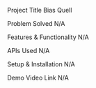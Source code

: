 Project Title                Bias Quell

Problem Solved              N/A

Features & Functionality    N/A

APIs Used                   N/A

Setup & Installation        N/A

Demo Video Link             N/A